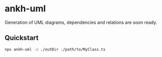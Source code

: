 # ankh-uml

Generation of UML diagrams, dependencies and relations are soon ready.

## Quickstart

```bash
npx ankh-uml -o ./outDir ./path/to/MyClass.ts
```
